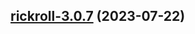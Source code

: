 

## [rickroll-3.0.7](https://github.com/truecharts/charts/compare/rickroll-3.0.6...rickroll-3.0.7) (2023-07-22)

